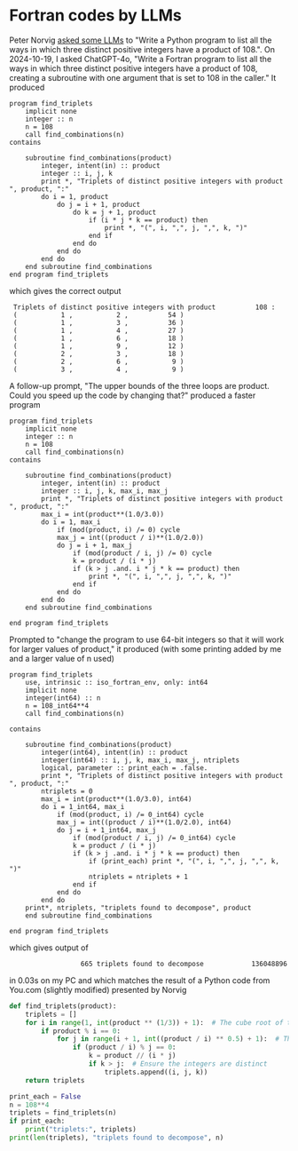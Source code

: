 # Fortran codes by LLMs
Peter Norvig [asked some LLMs](https://github.com/norvig/pytudes/blob/main/ipynb/Triplets.ipynb) to "Write a Python program to list all the ways in which three distinct positive integers have a product of 108.". On 2024-10-19, I asked ChatGPT-4o, "Write a Fortran program to list all the ways in which three distinct positive integers have a product of 108, creating a subroutine with one argument that is set to 108 in the caller." It produced

```Fortran
program find_triplets
    implicit none
    integer :: n
    n = 108
    call find_combinations(n)
contains

    subroutine find_combinations(product)
        integer, intent(in) :: product
        integer :: i, j, k
        print *, "Triplets of distinct positive integers with product ", product, ":"
        do i = 1, product
            do j = i + 1, product
                do k = j + 1, product
                    if (i * j * k == product) then
                        print *, "(", i, ",", j, ",", k, ")"
                    end if
                end do
            end do
        end do
    end subroutine find_combinations
end program find_triplets
```
which gives the correct output
```
 Triplets of distinct positive integers with product          108 :
 (           1 ,           2 ,          54 )
 (           1 ,           3 ,          36 )
 (           1 ,           4 ,          27 )
 (           1 ,           6 ,          18 )
 (           1 ,           9 ,          12 )
 (           2 ,           3 ,          18 )
 (           2 ,           6 ,           9 )
 (           3 ,           4 ,           9 )
```
A follow-up prompt, "The upper bounds of the three loops are product. Could you speed up the code by changing that?" produced a
faster program
```Fortran
program find_triplets
    implicit none
    integer :: n
    n = 108
    call find_combinations(n)
contains

    subroutine find_combinations(product)
        integer, intent(in) :: product
        integer :: i, j, k, max_i, max_j
        print *, "Triplets of distinct positive integers with product ", product, ":"
        max_i = int(product**(1.0/3.0))
        do i = 1, max_i
            if (mod(product, i) /= 0) cycle
            max_j = int((product / i)**(1.0/2.0))
            do j = i + 1, max_j
                if (mod(product / i, j) /= 0) cycle
                k = product / (i * j)
                if (k > j .and. i * j * k == product) then
                    print *, "(", i, ",", j, ",", k, ")"
                end if
            end do
        end do
    end subroutine find_combinations

end program find_triplets
```
Prompted to "change the program to use 64-bit integers so that it will work for larger values of product," it produced (with some printing added by me and a larger value of n used)

```Fortran
program find_triplets
    use, intrinsic :: iso_fortran_env, only: int64
    implicit none
    integer(int64) :: n
    n = 108_int64**4
    call find_combinations(n)

contains

    subroutine find_combinations(product)
        integer(int64), intent(in) :: product
        integer(int64) :: i, j, k, max_i, max_j, ntriplets
        logical, parameter :: print_each = .false.
        print *, "Triplets of distinct positive integers with product ", product, ":"
        ntriplets = 0
        max_i = int(product**(1.0/3.0), int64)
        do i = 1_int64, max_i
            if (mod(product, i) /= 0_int64) cycle
            max_j = int((product / i)**(1.0/2.0), int64)
            do j = i + 1_int64, max_j
                if (mod(product / i, j) /= 0_int64) cycle
                k = product / (i * j)
                if (k > j .and. i * j * k == product) then
                    if (print_each) print *, "(", i, ",", j, ",", k, ")"
                    ntriplets = ntriplets + 1
                end if
            end do
        end do
    print*, ntriplets, "triplets found to decompose", product
    end subroutine find_combinations

end program find_triplets
```
which gives output of
```
                  665 triplets found to decompose            136048896
```
in 0.03s on my PC and which matches the result of a Python code from You.com (slightly modified) presented by Norvig
```Python
def find_triplets(product):
    triplets = []
    for i in range(1, int(product ** (1/3)) + 1):  # The cube root of the product is the maximum possible value for i
        if product % i == 0:
            for j in range(i + 1, int((product / i) ** 0.5) + 1):  # The square root of the product divided by i is the maximum possible value for j
                if (product / i) % j == 0:
                    k = product // (i * j)
                    if k > j:  # Ensure the integers are distinct
                        triplets.append((i, j, k))
    return triplets

print_each = False
n = 108**4
triplets = find_triplets(n)
if print_each:
    print("triplets:", triplets)
print(len(triplets), "triplets found to decompose", n)
```
